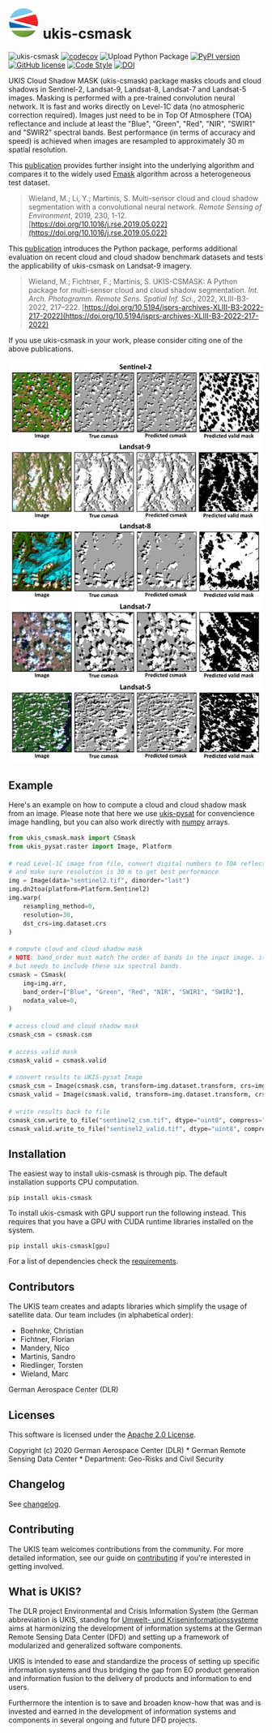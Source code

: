 # [![UKIS](img/ukis-logo.png)](https://www.dlr.de/eoc/en/desktopdefault.aspx/tabid-5413/10560_read-21914/) ukis-csmask

![ukis-csmask](https://github.com/dlr-eoc/ukis-csmask/workflows/ukis-csmask/badge.svg)
[![codecov](https://codecov.io/gh/dlr-eoc/ukis-csmask/branch/main/graph/badge.svg)](https://codecov.io/gh/dlr-eoc/ukis-csmask)
![Upload Python Package](https://github.com/dlr-eoc/ukis-csmask/workflows/Upload%20Python%20Package/badge.svg)
[![PyPI version](https://img.shields.io/pypi/v/ukis-csmask)](https://pypi.python.org/pypi/ukis-csmask/)
[![GitHub license](https://img.shields.io/badge/License-Apache%202.0-blue.svg)](LICENSE)
[![Code Style](https://img.shields.io/badge/code%20style-black-000000.svg)](https://black.readthedocs.io/en/stable/)
[![DOI](https://zenodo.org/badge/328616234.svg)](https://zenodo.org/badge/latestdoi/328616234)

UKIS Cloud Shadow MASK (ukis-csmask) package masks clouds and cloud shadows in Sentinel-2, Landsat-9, Landsat-8, Landsat-7 and Landsat-5 images. Masking is performed with a pre-trained convolution neural network. It is fast and works directly on Level-1C data (no atmospheric correction required). Images just need to be in Top Of Atmosphere (TOA) reflectance and include at least the "Blue", "Green", "Red", "NIR", "SWIR1" and "SWIR2" spectral bands. Best performance (in terms of accuracy and speed) is achieved when images are resampled to approximately 30 m spatial resolution.

This [publication](https://doi.org/10.1016/j.rse.2019.05.022) provides further insight into the underlying algorithm and compares it to the widely used [Fmask](http://www.pythonfmask.org/en/latest/) algorithm across a heterogeneous test dataset.

> Wieland, M.; Li, Y.; Martinis, S. Multi-sensor cloud and cloud shadow segmentation with a convolutional
neural network. *Remote Sensing of Environment*, 2019, 230, 1-12. [https://doi.org/10.1016/j.rse.2019.05.022](https://doi.org/10.1016/j.rse.2019.05.022)

This [publication](https://doi.org/10.5194/isprs-archives-XLIII-B3-2022-217-2022) introduces the Python package, performs additional evaluation on recent cloud and cloud shadow benchmark datasets and tests the applicability of ukis-csmask on Landsat-9 imagery.

> Wieland, M.; Fichtner, F.; Martinis, S. UKIS-CSMASK: A Python package for multi-sensor cloud and cloud shadow segmentation. *Int. Arch. Photogramm. Remote Sens. Spatial Inf. Sci.*, 2022, XLIII-B3-2022, 217–222. [https://doi.org/10.5194/isprs-archives-XLIII-B3-2022-217-2022](https://doi.org/10.5194/isprs-archives-XLIII-B3-2022-217-2022)

If you use ukis-csmask in your work, please consider citing one of the above publications.

![Examples](img/examples.png)

## Example
Here's an example on how to compute a cloud and cloud shadow mask from an image. Please note that here we use [ukis-pysat](https://github.com/dlr-eoc/ukis-pysat) for convencience image handling, but you can also work directly with [numpy](https://numpy.org/) arrays.

````python
from ukis_csmask.mask import CSmask
from ukis_pysat.raster import Image, Platform

# read Level-1C image from file, convert digital numbers to TOA reflectance
# and make sure resolution is 30 m to get best performance
img = Image(data="sentinel2.tif", dimorder="last")
img.dn2toa(platform=Platform.Sentinel2)
img.warp(
    resampling_method=0,
    resolution=30,
    dst_crs=img.dataset.crs
)

# compute cloud and cloud shadow mask
# NOTE: band_order must match the order of bands in the input image. it does not have to be in this explicit order,
# but needs to include these six spectral bands.
csmask = CSmask(
    img=img.arr,
    band_order=["Blue", "Green", "Red", "NIR", "SWIR1", "SWIR2"],
    nodata_value=0,
)

# access cloud and cloud shadow mask
csmask_csm = csmask.csm

# access valid mask
csmask_valid = csmask.valid

# convert results to UKIS-pysat Image
csmask_csm = Image(csmask.csm, transform=img.dataset.transform, crs=img.dataset.crs, dimorder="last")
csmask_valid = Image(csmask.valid, transform=img.dataset.transform, crs=img.dataset.crs, dimorder="last")

# write results back to file
csmask_csm.write_to_file("sentinel2_csm.tif", dtype="uint8", compress="PACKBITS")
csmask_valid.write_to_file("sentinel2_valid.tif", dtype="uint8", compress="PACKBITS", kwargs={"nbits":2})
````

## Installation
The easiest way to install ukis-csmask is through pip. The default installation supports CPU computation.

```shell
pip install ukis-csmask
```

To install ukis-csmask with GPU support run the following instead. This requires that you have a GPU with CUDA runtime libraries installed on the system.

```shell
pip install ukis-csmask[gpu]
```

For a list of dependencies check the [requirements](https://github.com/dlr-eoc/ukis-csmask/blob/main/requirements.txt).

## Contributors
The UKIS team creates and adapts libraries which simplify the usage of satellite data. Our team includes (in alphabetical order):
* Boehnke, Christian
* Fichtner, Florian
* Mandery, Nico
* Martinis, Sandro
* Riedlinger, Torsten
* Wieland, Marc

German Aerospace Center (DLR)

## Licenses
This software is licensed under the [Apache 2.0 License](https://github.com/dlr-eoc/ukis-csmask/blob/main/LICENSE).

Copyright (c) 2020 German Aerospace Center (DLR) * German Remote Sensing Data Center * Department: Geo-Risks and Civil Security

## Changelog
See [changelog](https://github.com/dlr-eoc/ukis-csmask/blob/main/CHANGELOG.rst).

## Contributing
The UKIS team welcomes contributions from the community.
For more detailed information, see our guide on [contributing](https://github.com/dlr-eoc/ukis-csmask/blob/main/CONTRIBUTING.md) if you're interested in getting involved.

## What is UKIS?
The DLR project Environmental and Crisis Information System (the German abbreviation is UKIS, standing for [Umwelt- und Kriseninformationssysteme](https://www.dlr.de/eoc/en/desktopdefault.aspx/tabid-5413/10560_read-21914/) aims at harmonizing the development of information systems at the German Remote Sensing Data Center (DFD) and setting up a framework of modularized and generalized software components.

UKIS is intended to ease and standardize the process of setting up specific information systems and thus bridging the gap from EO product generation and information fusion to the delivery of products and information to end users.

Furthermore the intention is to save and broaden know-how that was and is invested and earned in the development of information systems and components in several ongoing and future DFD projects.
